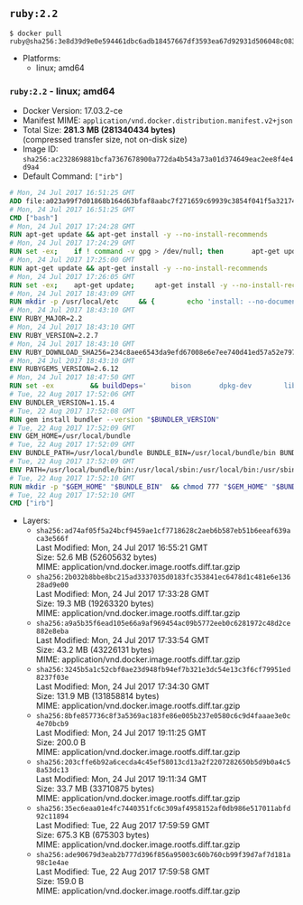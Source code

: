 ## `ruby:2.2`

```console
$ docker pull ruby@sha256:3e8d39d9e0e594461dbc6adb18457667df3593ea67d92931d506048c08395716
```

-	Platforms:
	-	linux; amd64

### `ruby:2.2` - linux; amd64

-	Docker Version: 17.03.2-ce
-	Manifest MIME: `application/vnd.docker.distribution.manifest.v2+json`
-	Total Size: **281.3 MB (281340434 bytes)**  
	(compressed transfer size, not on-disk size)
-	Image ID: `sha256:ac232869881bcfa7367678900a772da4b543a73a01d374649eac2ee8f4e4d9a4`
-	Default Command: `["irb"]`

```dockerfile
# Mon, 24 Jul 2017 16:51:25 GMT
ADD file:a023a99f7d01868b164d63bfaf8aabc7f271659c69939c3854f041f5a3217428 in / 
# Mon, 24 Jul 2017 16:51:25 GMT
CMD ["bash"]
# Mon, 24 Jul 2017 17:24:28 GMT
RUN apt-get update && apt-get install -y --no-install-recommends 		ca-certificates 		curl 		wget 	&& rm -rf /var/lib/apt/lists/*
# Mon, 24 Jul 2017 17:24:29 GMT
RUN set -ex; 	if ! command -v gpg > /dev/null; then 		apt-get update; 		apt-get install -y --no-install-recommends 			gnupg2 			dirmngr 		; 		rm -rf /var/lib/apt/lists/*; 	fi
# Mon, 24 Jul 2017 17:25:00 GMT
RUN apt-get update && apt-get install -y --no-install-recommends 		bzr 		git 		mercurial 		openssh-client 		subversion 				procps 	&& rm -rf /var/lib/apt/lists/*
# Mon, 24 Jul 2017 17:26:05 GMT
RUN set -ex; 	apt-get update; 	apt-get install -y --no-install-recommends 		autoconf 		automake 		bzip2 		file 		g++ 		gcc 		imagemagick 		libbz2-dev 		libc6-dev 		libcurl4-openssl-dev 		libdb-dev 		libevent-dev 		libffi-dev 		libgdbm-dev 		libgeoip-dev 		libglib2.0-dev 		libjpeg-dev 		libkrb5-dev 		liblzma-dev 		libmagickcore-dev 		libmagickwand-dev 		libncurses-dev 		libpng-dev 		libpq-dev 		libreadline-dev 		libsqlite3-dev 		libssl-dev 		libtool 		libwebp-dev 		libxml2-dev 		libxslt-dev 		libyaml-dev 		make 		patch 		xz-utils 		zlib1g-dev 				$( 			if apt-cache show 'default-libmysqlclient-dev' 2>/dev/null | grep -q '^Version:'; then 				echo 'default-libmysqlclient-dev'; 			else 				echo 'libmysqlclient-dev'; 			fi 		) 	; 	rm -rf /var/lib/apt/lists/*
# Mon, 24 Jul 2017 18:43:09 GMT
RUN mkdir -p /usr/local/etc 	&& { 		echo 'install: --no-document'; 		echo 'update: --no-document'; 	} >> /usr/local/etc/gemrc
# Mon, 24 Jul 2017 18:43:10 GMT
ENV RUBY_MAJOR=2.2
# Mon, 24 Jul 2017 18:43:10 GMT
ENV RUBY_VERSION=2.2.7
# Mon, 24 Jul 2017 18:43:10 GMT
ENV RUBY_DOWNLOAD_SHA256=234c8aee6543da9efd67008e6e7ee740d41ed57a52e797f65043c3b5ec3bcb53
# Mon, 24 Jul 2017 18:43:10 GMT
ENV RUBYGEMS_VERSION=2.6.12
# Mon, 24 Jul 2017 18:47:50 GMT
RUN set -ex 		&& buildDeps=' 		bison 		dpkg-dev 		libgdbm-dev 		ruby 	' 	&& apt-get update 	&& apt-get install -y --no-install-recommends $buildDeps 	&& rm -rf /var/lib/apt/lists/* 		&& wget -O ruby.tar.xz "https://cache.ruby-lang.org/pub/ruby/${RUBY_MAJOR%-rc}/ruby-$RUBY_VERSION.tar.xz" 	&& echo "$RUBY_DOWNLOAD_SHA256 *ruby.tar.xz" | sha256sum -c - 		&& mkdir -p /usr/src/ruby 	&& tar -xJf ruby.tar.xz -C /usr/src/ruby --strip-components=1 	&& rm ruby.tar.xz 		&& cd /usr/src/ruby 		&& { 		echo '#define ENABLE_PATH_CHECK 0'; 		echo; 		cat file.c; 	} > file.c.new 	&& mv file.c.new file.c 		&& autoconf 	&& gnuArch="$(dpkg-architecture --query DEB_BUILD_GNU_TYPE)" 	&& ./configure 		--build="$gnuArch" 		--disable-install-doc 		--enable-shared 	&& make -j "$(nproc)" 	&& make install 		&& apt-get purge -y --auto-remove $buildDeps 	&& cd / 	&& rm -r /usr/src/ruby 		&& gem update --system "$RUBYGEMS_VERSION"
# Tue, 22 Aug 2017 17:52:06 GMT
ENV BUNDLER_VERSION=1.15.4
# Tue, 22 Aug 2017 17:52:08 GMT
RUN gem install bundler --version "$BUNDLER_VERSION"
# Tue, 22 Aug 2017 17:52:09 GMT
ENV GEM_HOME=/usr/local/bundle
# Tue, 22 Aug 2017 17:52:09 GMT
ENV BUNDLE_PATH=/usr/local/bundle BUNDLE_BIN=/usr/local/bundle/bin BUNDLE_SILENCE_ROOT_WARNING=1 BUNDLE_APP_CONFIG=/usr/local/bundle
# Tue, 22 Aug 2017 17:52:09 GMT
ENV PATH=/usr/local/bundle/bin:/usr/local/sbin:/usr/local/bin:/usr/sbin:/usr/bin:/sbin:/bin
# Tue, 22 Aug 2017 17:52:10 GMT
RUN mkdir -p "$GEM_HOME" "$BUNDLE_BIN" 	&& chmod 777 "$GEM_HOME" "$BUNDLE_BIN"
# Tue, 22 Aug 2017 17:52:10 GMT
CMD ["irb"]
```

-	Layers:
	-	`sha256:ad74af05f5a24bcf9459ae1cf7718628c2aeb6b587eb51b6eeaf639aca3e566f`  
		Last Modified: Mon, 24 Jul 2017 16:55:21 GMT  
		Size: 52.6 MB (52605632 bytes)  
		MIME: application/vnd.docker.image.rootfs.diff.tar.gzip
	-	`sha256:2b032b8bbe8bc215ad3337035d0183fc353841ec6478d1c481e6e13628ad9e00`  
		Last Modified: Mon, 24 Jul 2017 17:33:28 GMT  
		Size: 19.3 MB (19263320 bytes)  
		MIME: application/vnd.docker.image.rootfs.diff.tar.gzip
	-	`sha256:a9a5b35f6ead105e66a9af969454ac09b5772eeb0c6281972c48d2ce882e8eba`  
		Last Modified: Mon, 24 Jul 2017 17:33:54 GMT  
		Size: 43.2 MB (43226131 bytes)  
		MIME: application/vnd.docker.image.rootfs.diff.tar.gzip
	-	`sha256:3245b5a1c52cbf0ae23d948fb94ef7b321e3dc54e13c3f6cf79951ed8237f03e`  
		Last Modified: Mon, 24 Jul 2017 17:34:30 GMT  
		Size: 131.9 MB (131858814 bytes)  
		MIME: application/vnd.docker.image.rootfs.diff.tar.gzip
	-	`sha256:8bfe857736c8f3a5369ac183fe86e005b237e0580c6c9d4faaae3e0c4e70bcb9`  
		Last Modified: Mon, 24 Jul 2017 19:11:25 GMT  
		Size: 200.0 B  
		MIME: application/vnd.docker.image.rootfs.diff.tar.gzip
	-	`sha256:203cffe6b92a6cecda4c45ef58013cd13a2f2207282650b5d9b0a4c58a53dc13`  
		Last Modified: Mon, 24 Jul 2017 19:11:34 GMT  
		Size: 33.7 MB (33710875 bytes)  
		MIME: application/vnd.docker.image.rootfs.diff.tar.gzip
	-	`sha256:35ec6eaa01e4fc7440351fc6c309af4958152af0db986e517011abfd92c11894`  
		Last Modified: Tue, 22 Aug 2017 17:59:59 GMT  
		Size: 675.3 KB (675303 bytes)  
		MIME: application/vnd.docker.image.rootfs.diff.tar.gzip
	-	`sha256:ade90679d3eab2b777d396f856a95003c60b760cb99f39d7af7d181a98c1e4ae`  
		Last Modified: Tue, 22 Aug 2017 17:59:58 GMT  
		Size: 159.0 B  
		MIME: application/vnd.docker.image.rootfs.diff.tar.gzip

